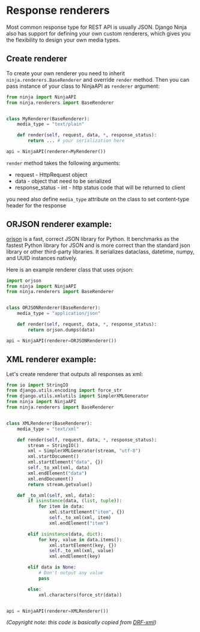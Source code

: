 # Response renderers

Most common response type for REST API is usually JSON. Django Ninja also has support for defining your own custom renderers, which gives you the flexibility to design your own media types.

## Create renderer

To create your own renderer you need to inherit `ninja.renderers.BaseRenderer` and override `render` method. Then you can pass instance of your class to NinjaAPI as `renderer` argument:

```Python hl_lines="5 8 9"
from ninja import NinjaAPI
from ninja.renderers import BaseRenderer


class MyRenderer(BaseRenderer):
    media_type = "text/plain"

    def render(self, request, data, *, response_status):
        return ... # your serialization here

api = NinjaAPI(renderer=MyRenderer())
```

`render` method takes the following arguments:
 - request - HttpRequest object 
 - data - object that need to be serialized
 - response_status - int - http status code that will be returned to client

you need also define `media_type` attribute on the class to set content-type header for the response


## ORJSON renderer example:

[orjson](https://github.com/ijl/orjson#orjson) is a fast, correct JSON library for Python. It benchmarks as the fastest Python library for JSON and is more correct than the standard json library or other third-party libraries. It serializes dataclass, datetime, numpy, and UUID instances natively.

Here is an example renderer class that uses orjson:


```Python hl_lines="9 10"
import orjson
from ninja import NinjaAPI
from ninja.renderers import BaseRenderer


class ORJSONRenderer(BaseRenderer):
    media_type = "application/json"

    def render(self, request, data, *, response_status):
        return orjson.dumps(data)

api = NinjaAPI(renderer=ORJSONRenderer())
```



## XML renderer example:


Let's create renderer that outputs all responses as xml:


```Python hl_lines="8 11"
from io import StringIO
from django.utils.encoding import force_str
from django.utils.xmlutils import SimplerXMLGenerator
from ninja import NinjaAPI
from ninja.renderers import BaseRenderer


class XMLRenderer(BaseRenderer):
    media_type = "text/xml"

    def render(self, request, data, *, response_status):
        stream = StringIO()
        xml = SimplerXMLGenerator(stream, "utf-8")
        xml.startDocument()
        xml.startElement("data", {})
        self._to_xml(xml, data)
        xml.endElement("data")
        xml.endDocument()
        return stream.getvalue()

    def _to_xml(self, xml, data):
        if isinstance(data, (list, tuple)):
            for item in data:
                xml.startElement("item", {})
                self._to_xml(xml, item)
                xml.endElement("item")

        elif isinstance(data, dict):
            for key, value in data.items():
                xml.startElement(key, {})
                self._to_xml(xml, value)
                xml.endElement(key)

        elif data is None:
            # Don't output any value
            pass

        else:
            xml.characters(force_str(data))


api = NinjaAPI(renderer=XMLRenderer())
```
*(Copyright note: this code is basically copied from [DRF-xml](https://jpadilla.github.io/django-rest-framework-xml/))*

